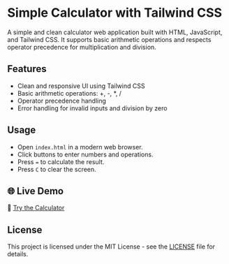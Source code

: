 # Simple Calculator with Tailwind CSS

A simple and clean calculator web application built with HTML, JavaScript, and Tailwind CSS. It supports basic arithmetic operations and respects operator precedence for multiplication and division.

## Features

- Clean and responsive UI using Tailwind CSS
- Basic arithmetic operations: +, -, *, /
- Operator precedence handling
- Error handling for invalid inputs and division by zero

## Usage

- Open `index.html` in a modern web browser.
- Click buttons to enter numbers and operations.
- Press `=` to calculate the result.
- Press `C` to clear the screen.

## 🌐 Live Demo

🔗 [Try the Calculator](https://mmcagdas.github.io/calculator-app-v2/)

## License

This project is licensed under the MIT License - see the [LICENSE](LICENSE.txt) file for details.
